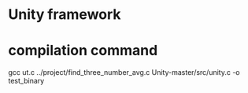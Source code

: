 # Unity framework

# compilation command
  gcc ut.c ../project/find_three_number_avg.c Unity-master/src/unity.c  -o test_binary
